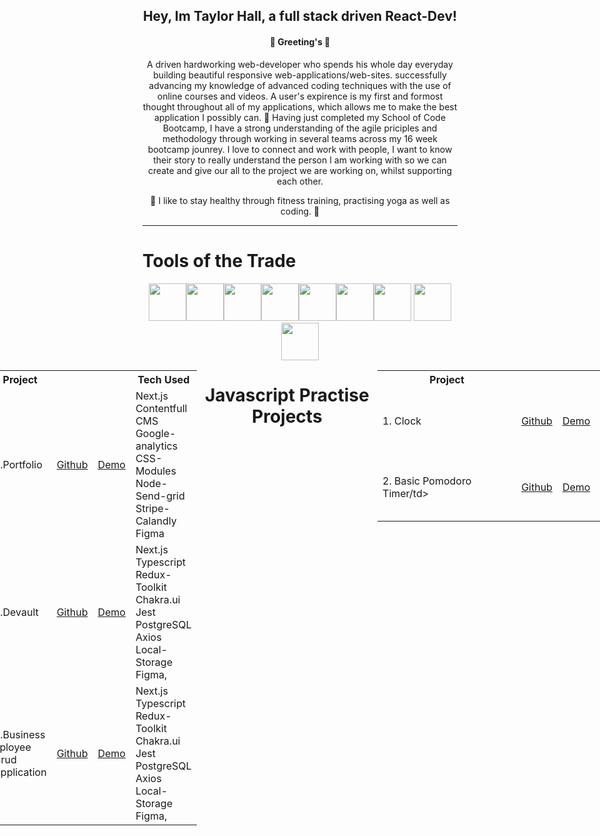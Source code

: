 


 </div>


<h2 align="center">Hey, Im Taylor Hall, a full stack driven React-Dev!</h2>

<h4 align="center">👋 Greeting's 👋 </h4>



<p align="center">
A driven hardworking web-developer who spends his whole day everyday building beautiful responsive web-applications/web-sites. successfully advancing my knowledge of advanced coding techniques with the use of online courses and videos. A user's expirence is my first and formost thought throughout all of my applications, which allows me to make the best application I possibly can.
🌱 Having just completed my School of Code Bootcamp, I have a strong understanding of the agile priciples and methodology through working in several teams across my 16 week bootcamp jounrey. I love to connect and work with people, I want to know their story to really understand the person I am working with so we can create and give our all to the project we are working on, whilst supporting each other. 
</p>

<p align="center">
🚀  I like to stay healthy through fitness training, practising yoga as well as coding. 🚀 
</p>

---

<h1 align="start">Tools of the Trade </h1>

<div align="center">
<img height="60px" src="https://img.icons8.com/color/48/000000/html-5--v2.png"/><img height="60px" src="https://img.icons8.com/color/48/000000/css3.png"/><img height="60px" src="https://img.icons8.com/color/48/000000/sass-avatar.png"/><img height="60px" src="https://img.icons8.com/ultraviolet/40/000000/react--v2.png"/><img height="60px" src="https://img.icons8.com/color/48/000000/javascript--v1.png"/><img height="60px" src="https://img.icons8.com/color/48/000000/firebase.png"/><img height="60px" src="https://img.icons8.com/color/48/000000/figma--v1.png"/>
<img height="60px" src="https://img.icons8.com/fluency/344/node-js.png"/>
<img height="60px" src="https://img.icons8.com/color/344/git.png"/>


<div style="display:flex; justify-content:center; "}>

<h1 align="center">Current Projects </h1>

<div style="height:600px; width:600px;">

<table>
  <tr>
    <th>Project</th>
    <th></th>
    <th></th>
    <th>Tech Used</th>
  </tr>
  <tr>
    <td>1.Portfolio</td>
    <td><a href="">Github</td>
    <td><a href="">Demo</td>
    <td>Next.js<br/> Contentfull CMS<br/> Google-analytics<br/>CSS-Modules<br/> Node-Send-grid<br/> Stripe-Calandly<br/>Figma</td>
  </tr>
  <tr>
    <td>2.Devault</td>
    <td><a href="https://github.com/CTHall05/bc13_final-project_front-end-cyber-insecure">Github</td>
    <td><a href="https://dev-vault.netlify.app/">Demo</td>
    <td>Next.js<br/> Typescript<br/> Redux-Toolkit<br/> Chakra.ui<br/> Jest<br/> PostgreSQL<br/>Axios<br/> Local-Storage<br/>  Figma, </td>
  </tr>
  <tr>
    <td>3.Business Eployee Crud Application</td>
    <td><a href="">Github</td>
    <td><a href="">Demo</td>
    <td>Next.js<br/> Typescript<br/> Redux-Toolkit<br/> Chakra.ui<br/> Jest<br/> PostgreSQL<br/>Axios<br/> Local-Storage<br/>  Figma, </td>
  </tr>

</table>

</div>

<div style="display:flex; justify-content:center; "}>

<h1 align="center">Javascript Practise Projects </h1>

<div style="height:600px; width:600px;">

<table>
  <tr>
    <th>Project</th>
    <th></th>
    <th></th>
    <th>Tech Used</th>
  </tr>
  <tr>
    <td>1. Clock</td>
    <td><a href="https://github.com/CTHall05/Javascript_clock_javascript_playground/blob/main/README.md">Github</td>
    <td><a href="">Demo</td>
    <td>Html <br> CSS <br> Javascript <br> Jest Testing</td>
  </tr>
   <tr>
    <td>2. Basic Pomodoro Timer/td>
    <td><a href="https://github.com/CTHall05/Javascript_Pomodoro_Timer_Javascript_Playground">Github</td>
    <td><a href="">Demo</td>
    <td>Html <br> CSS <br> Javascript <br> Jest Testing</td>
  </tr>
  
</table>

</div>

---

<img src="https://www.codewars.com/users/CTHall05/badges/large"/>

  <a  href="https://www.linkedin.com/in/charlestaylorhall" target="_blank"><img src="https://img.shields.io/badge/-LinkedIn-%230077B5?style=for-the-badge&logo=linkedin&logoColor=white" target="_blank"></a> 

<!--
